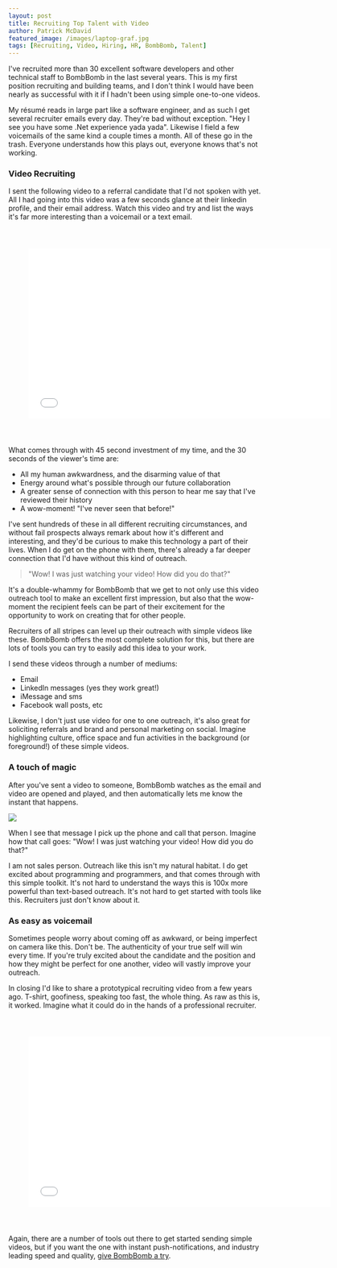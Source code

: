 ```yaml
---
layout: post
title: Recruiting Top Talent with Video
author: Patrick McDavid
featured_image: /images/laptop-graf.jpg
tags: [Recruiting, Video, Hiring, HR, BombBomb, Talent]
---
```


I've recruited more than 30 excellent software developers and other technical staff to BombBomb in the last several years. This is my first  position recruiting and building teams, and I don't think I would have been nearly as successful with it if I hadn't been using simple one-to-one videos.

My résumé reads in large part like a software engineer, and as such I get several recruiter emails every day. They're bad without exception. "Hey I see you have some .Net experience yada yada". Likewise I field a few voicemails of the same kind a couple times a month. All of these go in the trash. Everyone understands how this plays out, everyone knows that's not working.

<!--more-->

### Video Recruiting
I sent the following video to a referral candidate that I'd not spoken with yet. All I had going into this video was a few seconds glance at their linkedin profile, and their email address. Watch this video and try and list the ways it's far more interesting than a voicemail or a text email.

<div align="center" style='padding: 40px;'>
    <iframe class="bbVideoIframe" width="600" height="338" src="//bbemaildelivery.com/bbext/?p=vidEmbed&id=6B9E9D96-EBB9-4C17-8D7A-3BDE0156A5D8" frameborder="0" scrolling="no" mozallowfullscreen webkitallowfullscreen allowfullscreen></iframe>
</div>

What comes through with 45 second investment of my time, and the 30 seconds of the viewer's time are:
* All my human awkwardness, and the disarming value of that
* Energy around what's possible through our future collaboration
* A greater sense of connection with this person to hear me say that I've reviewed their history
* A wow-moment! "I've never seen that before!"

I've sent hundreds of these in all different recruiting circumstances, and without fail prospects always remark about how it's different and interesting, and they'd be curious to make this technology a part of their lives. When I do get on the phone with them, there's already a far deeper connection that I'd have without this kind of outreach. 

> "Wow! I was just watching your video! How did you do that?" 

It's a double-whammy for BombBomb that we get to not only use this video outreach tool to make an excellent first impression, but also that the wow-moment the recipient feels can be part of their excitement for the opportunity to work on creating that for other people.

Recruiters of all stripes can level up their outreach with simple videos like these. BombBomb offers the most complete solution for this, but there are lots of tools you can try to easily add this idea to your work.

I send these videos through a number of mediums:
* Email
* LinkedIn messages (yes they work great!)
* iMessage and sms
* Facebook wall posts, etc

Likewise, I don't just use video for one to one outreach, it's also great for soliciting referrals and brand and personal marketing on social. Imagine highlighting culture, office space and fun activities in the background (or foreground!) of these simple videos.

### A touch of magic
After you've sent a video to someone, BombBomb watches as the email and video are opened and played, and then automatically lets me know the instant that happens.

![](/images/open-alert.png)

When I see that message I pick up the phone and call that person. Imagine how that call goes: "Wow! I was just watching your video! How did you do that?" 

I am not sales person. Outreach like this isn't my natural habitat. I do get excited about programming and programmers, and that comes through with this simple toolkit. It's not hard to understand the ways this is 100x more powerful than text-based outreach. It's not hard to get started with tools like this. Recruiters just don't know about it.

### As easy as voicemail
Sometimes people worry about coming off as awkward, or being imperfect on camera like this. Don't be. The authenticity of your true self will win every time. If you're truly excited about the candidate and the position and how they might be perfect for one another, video will vastly improve your outreach.

In closing I'd like to share a prototypical recruiting video from a few years ago. T-shirt, goofiness, speaking too fast, the whole thing. As raw as this is, it worked. Imagine what it could do in the hands of a professional recruiter.

<div align="center" style='padding: 40px;'>
    <iframe class="bbVideoIframe" width="600" height="338" src="//bbemaildelivery.com/bbext/?p=vidEmbed&id=608e0945-57c4-50fc-4942-191918f9c15c" frameborder="0" scrolling="no" mozallowfullscreen webkitallowfullscreen allowfullscreen></iframe>
</div>

Again, there are a number of tools out there to get started sending simple videos, but if you want the one with instant push-notifications, and industry leading speed and quality, [give BombBomb a try](https://bombbomb.com).